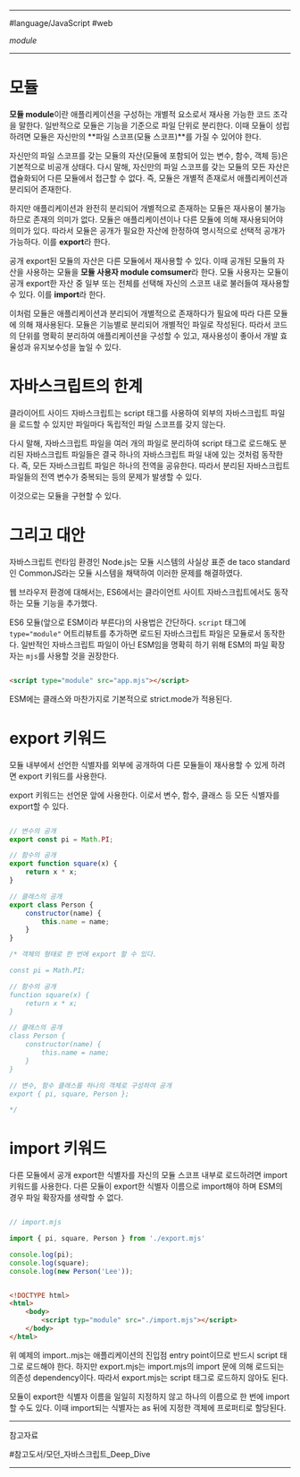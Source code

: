
---

#language/JavaScript #web 

_module_

---

# 모듈

**모듈 module**이란 애플리케이션을 구성하는 개별적 요소로서 재사용 가능한 코드 조각을 말한다. 일반적으로 모듈은 기능을 기준으로 파일 단위로 분리한다. 이때 모듈이 성립하려면 모듈은 자신만의 **파일 스코프(모듈 스코프)**를 가질 수 있어야 한다.

자신만의 파일 스코프를 갖는 모듈의 자산(모듈에 포함되어 있는 변수, 함수, 객체 등)은 기본적으로 비공개 상태다. 다시 말해, 자신만의 파일 스코프를 갖는 모듈의 모든 자산은 캡슐화되어 다른 모듈에서 접근할 수 없다. 즉, 모듈은 개별적 존재로서 애플리케이션과 분리되어 존재한다.

하지만 애플리케이션과 완전히 분리되어 개별적으로 존재하는 모듈은 재사용이 불가능하므로 존재의 의미가 없다. 모듈은 애플리케이션이나 다른 모듈에 의해 재사용되어야 의미가 있다. 따라서 모듈은 공개가 필요한 자산에 한정하여 명시적으로 선택적 공개가 가능하다. 이를 **export**라 한다.

공개 export된 모듈의 자산은 다른 모듈에서 재사용할 수 있다. 이때 공개된 모듈의 자산을 사용하는 모듈을 **모듈 사용자 module comsumer**라 한다. 모듈 사용자는 모듈이 공개 export한 자산 중 일부 또는 전체를 선택해 자신의 스코프 내로 불러들여 재사용할 수 있다. 이를 **import**라 한다.

이처럼 모듈은 애플리케이션과 분리되어 개별적으로 존재하다가 필요에 따라 다른 모듈에 의해 재사용된다. 모듈은 기능별로 분리되어 개별적인 파일로 작성된다. 따라서 코드의 단위를 명확히 분리하여 애플리케이션을 구성할 수 있고, 재사용성이 좋아서 개발 효율성과 유지보수성을 높일 수 있다.

# 자바스크립트의 한계

클라이어트 사이드 자바스크립트는 script 태그를 사용하여 외부의 자바스크립트 파일을 로드할 수 있지만 파일마다 독립적인 파일 스코프를 갖지 않는다.

다시 말해, 자바스크립트 파일을 여러 개의 파일로 분리하여 script 태그로 로드해도 분리된 자바스크립트 파일들은 결국 하나의 자바스크립트 파일 내에 있는 것처럼 동작한다. 즉, 모든 자바스크립트 파일은 하나의 전역을 공유한다. 따라서 분리된 자바스크립트 파일들의 전역 변수가 중복되는 등의 문제가 발생할 수 있다.

이것으로는 모듈을 구현할 수 있다.

# 그리고 대안

자바스크립트 런타임 환경인  Node.js는 모듈 시스템의 사실상 표준 de taco standard인 CommonJS라는 모듈 시스템을 채택하여 이러한 문제를 해결하였다.

웹 브라우저 환경에 대해서는, ES6에서는 클라이언트 사이트 자바스크립트에서도 동작하는 모듈 기능을 추가했다.

ES6 모듈(앞으로 ESM이라 부른다)의 사용법은 간단하다. `script` 태그에 `type="module"` 어트리뷰트를 추가하면 로드된 자바스크립트 파일은 모듈로서 동작한다. 일반적인 자바스크립트 파일이 아닌 ESM임을 명확히 하기 위해 ESM의 파일 확장자는 `mjs`를 사용할 것을 권장한다.

```html

<script type="module" src="app.mjs"></script>

```

ESM에는 클래스와 마찬가지로 기본적으로 strict.mode가 적용된다.

# export 키워드

모듈 내부에서 선언한 식별자를 외부에 공개하여 다른 모듈들이 재사용할 수 있게 하려면 export 키워드를 사용한다.

export 키워드는 선언문 앞에 사용한다. 이로서 변수, 함수, 클래스 등 모든 식별자를 export할 수 있다.

```javascript

// 변수의 공개
export const pi = Math.PI;

// 함수의 공개
export function square(x) {
    return x * x;
}

// 클래스의 공개
export class Person {
    constructor(name) {
        this.name = name;
    }
}

/* 객체의 형태로 한 번에 export 할 수 있다.

const pi = Math.PI;

// 함수의 공개
function square(x) {
    return x * x;
}

// 클래스의 공개
class Person {
    constructor(name) {
        this.name = name;
    }
}

// 변수, 함수 클래스를 하나의 객체로 구성하여 공개
export { pi, square, Person };

*/

```

# import 키워드

다른 모듈에서 공개 export한 식별자를 자신의 모듈 스코프 내부로 로드하려면 import 키워드를 사용한다. 다른 모듈이 export한 식별자 이름으로 import해야 하며 ESM의 경우 파일 확장자를 생략할 수 없다.

```javascript

// import.mjs

import { pi, square, Person } from './export.mjs'

console.log(pi);
console.log(square);
console.log(new Person('Lee'));

```

```html

<!DOCTYPE html>
<html>
    <body>
        <script typ="module" src="./import.mjs"></script>
    </body>
</html>

```

위 예제의 import..mjs는 애플리케이션의 진입점 entry point이므로 반드시 script 태그로 로드해야 한다. 하지만 export.mjs는 import.mjs의 import 문에 의해 로드되는 의존성 dependency이다. 따라서 export.mjs는 script 태그로 로드하지 않아도 된다.

모듈이 export한 식별자 이름을 일일히 지정하지 않고 하나의 이름으로 한 번에 import할 수도 있다. 이때 import되는 식별자는 as 뒤에 지정한 객체에 프로퍼티로 할당된다.



---

참고자료

#참고도서/모던_자바스크립트_Deep_Dive 

---